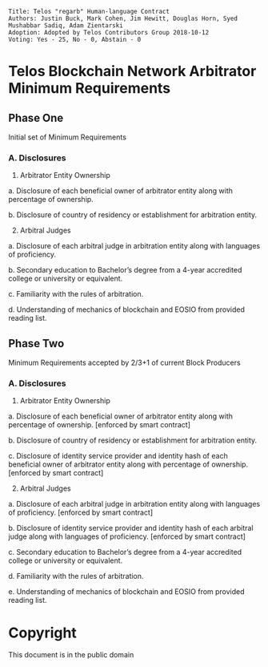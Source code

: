     Title: Telos "regarb" Human-language Contract
    Authors: Justin Buck, Mark Cohen, Jim Hewitt, Douglas Horn, Syed Mushabbar Sadiq, Adam Zientarski
    Adoption: Adopted by Telos Contributors Group 2018-10-12
    Voting: Yes - 25, No - 0, Abstain - 0


# Telos Blockchain Network Arbitrator Minimum Requirements
 
## Phase One

Initial set of Minimum Requirements
 
### A. Disclosures

1. Arbitrator Entity Ownership

a.  Disclosure of each beneficial owner of arbitrator entity along with percentage of ownership.

b. Disclosure of country of residency or establishment for arbitration entity.

2. Arbitral Judges

a.  Disclosure of each arbitral judge in arbitration entity along with languages of proficiency. 

b.  Secondary education to Bachelor’s degree from a 4-year accredited college or university or equivalent.

c.  Familiarity with the rules of arbitration.

d.  Understanding of mechanics of blockchain and EOSIO from provided reading list.

 
## Phase Two

Minimum Requirements accepted by 2/3+1 of current Block Producers
 
### A. Disclosures

1. Arbitrator Entity Ownership

a.  Disclosure of each beneficial owner of arbitrator entity along with percentage of ownership. [enforced by smart contract]

b. Disclosure of country of residency or establishment for arbitration entity.

c. Disclosure of identity service provider and identity hash of each beneficial owner of arbitrator entity along with percentage of ownership. [enforced by smart contract]

2. Arbitral Judges

a.  Disclosure of each arbitral judge in arbitration entity along with languages of proficiency. [enforced by smart contract]

b.  Disclosure of identity service provider and identity hash of each arbitral judge along with languages of proficiency. [enforced by smart contract]

c.  Secondary education to Bachelor’s degree from a 4-year accredited college or university or equivalent.

d.  Familiarity with the rules of arbitration.

e.  Understanding of mechanics of blockchain and EOSIO from provided reading list.

# Copyright

This document is in the public domain
